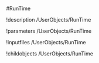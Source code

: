 <!-- MOOSE Object Documentation Stub: Remove this when content is added. -->
#RunTime

!description /UserObjects/RunTime

!parameters /UserObjects/RunTime

!inputfiles /UserObjects/RunTime

!childobjects /UserObjects/RunTime
